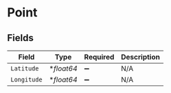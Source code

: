 # Point


## Fields

| Field              | Type               | Required           | Description        |
| ------------------ | ------------------ | ------------------ | ------------------ |
| `Latitude`         | **float64*         | :heavy_minus_sign: | N/A                |
| `Longitude`        | **float64*         | :heavy_minus_sign: | N/A                |
